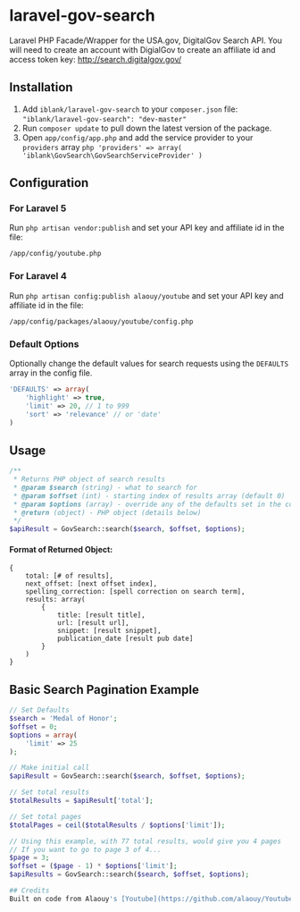 # laravel-gov-search
Laravel PHP Facade/Wrapper for the USA.gov, DigitalGov Search API. You will need to create an account with DigialGov to create an affiliate id and access token key: http://search.digitalgov.gov/

## Installation
1. Add `iblank/laravel-gov-search` to your `composer.json` file:
        ```
        "iblank/laravel-gov-search": "dev-master"
        ```
2. Run `composer update` to pull down the latest version of the package.
3. Open `app/config/app.php` and add the service provider to your `providers` array
        ```php
        'providers' => array(
            'iblank\GovSearch\GovSearchServiceProvider'
        )
        ```

## Configuration
### For Laravel 5
Run `php artisan vendor:publish` and set your API key and affiliate id in the file:
```
/app/config/youtube.php
```
### For Laravel 4
Run `php artisan config:publish alaouy/youtube` and set your API key and affiliate id in the file:
```
/app/config/packages/alaouy/youtube/config.php
```
### Default Options
Optionally change the default values for search requests using the `DEFAULTS` array in the config file.
```php
'DEFAULTS' => array(
    'highlight' => true,
    'limit' => 20, // 1 to 999
    'sort' => 'relevance' // or 'date'
)
```

## Usage
```php
/**
 * Returns PHP object of search results
 * @param $search (string) - what to search for
 * @param $offset (int) - starting index of results array (default 0)
 * @param $options (array) - override any of the defaults set in the config file
 * @return (object) - PHP object (details below)
 */
$apiResult = GovSearch::search($search, $offset, $options);
```
#### Format of Returned Object:
```
{
    total: [# of results],
    next_offset: [next offset index],
    spelling_correction: [spell correction on search term],
    results: array(
        {
            title: [result title],
            url: [result url],
            snippet: [result snippet],
            publication_date [result pub date]
        }
    )
}
```

## Basic Search Pagination Example
```php
// Set Defaults
$search = 'Medal of Honor';
$offset = 0;
$options = array(
    'limit' => 25
);

// Make initial call
$apiResult = GovSearch::search($search, $offset, $options);

// Set total results
$totalResults = $apiResult['total'];

// Set total pages
$totalPages = ceil($totalResults / $options['limit']);

// Using this example, with 77 total results, would give you 4 pages
// If you want to go to page 3 of 4...
$page = 3;
$offset = ($page - 1) * $options['limit'];
$apiResults = GovSearch::search($search, $offset, $options);

## Credits
Built on code from Alaouy's [Youtube](https://github.com/alaouy/Youtube).
